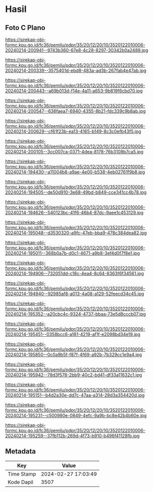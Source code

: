# Hasil

## Foto C Plano

https://sirekap-obj-formc.kpu.go.id/fc36/pemilu/pdpr/35/20/12/20/10/3520122010006-20240214-200941--9743b360-67e8-4c28-8297-30342b0a2489.jpg

https://sirekap-obj-formc.kpu.go.id/fc36/pemilu/pdpr/35/20/12/20/10/3520122010006-20240214-200339--3575401d-ebd8-483a-ad3b-267fab4e47ab.jpg

https://sirekap-obj-formc.kpu.go.id/fc36/pemilu/pdpr/35/20/12/20/10/3520122010006-20240214-200443--a69b013d-f14e-4a11-a653-9b819f6cbd70.jpg

https://sirekap-obj-formc.kpu.go.id/fc36/pemilu/pdpr/35/20/12/20/10/3520122010006-20240214-200547--636faea7-6940-4355-8b21-fdc339c9b8ab.jpg

https://sirekap-obj-formc.kpu.go.id/fc36/pemilu/pdpr/35/20/12/20/10/3520122010006-20240214-200629--cf61f23b-ea13-4165-b149-8c3c0efb43f5.jpg

https://sirekap-obj-formc.kpu.go.id/fc36/pemilu/pdpr/35/20/12/20/10/3520122010006-20240214-200105--3cc007ca-0371-4dea-8178-76b3108b7ca5.jpg

https://sirekap-obj-formc.kpu.go.id/fc36/pemilu/pdpr/35/20/12/20/10/3520122010006-20240214-194430--a11004b8-a9ae-4e00-b538-4eb02761f9b8.jpg

https://sirekap-obj-formc.kpu.go.id/fc36/pemilu/pdpr/35/20/12/20/10/3520122010006-20240214-194505--de50d910-3e68-49bd-b849-cce341cc4b78.jpg

https://sirekap-obj-formc.kpu.go.id/fc36/pemilu/pdpr/35/20/12/20/10/3520122010006-20240214-194626--540123bc-41f6-46b4-87dc-9aee1c453129.jpg

https://sirekap-obj-formc.kpu.go.id/fc36/pemilu/pdpr/35/20/12/20/10/3520122010006-20240214-195048--d3530320-a9fc-47eb-bba9-478c384dea82.jpg

https://sirekap-obj-formc.kpu.go.id/fc36/pemilu/pdpr/35/20/12/20/10/3520122010006-20240214-195011--368b0a7b-d0c1-4671-a9b8-3ef4d0f7f8e1.jpg

https://sirekap-obj-formc.kpu.go.id/fc36/pemilu/pdpr/35/20/12/20/10/3520122010006-20240214-194906--732051dd-c18c-4ea4-8c64-8363f6f34561.jpg

https://sirekap-obj-formc.kpu.go.id/fc36/pemilu/pdpr/35/20/12/20/10/3520122010006-20240214-194940--92985af8-a013-4a08-a129-52feecd34c45.jpg

https://sirekap-obj-formc.kpu.go.id/fc36/pemilu/pdpr/35/20/12/20/10/3520122010006-20240214-195352--a20cbc4c-9324-4737-bbaa-73e5d8cccb07.jpg

https://sirekap-obj-formc.kpu.go.id/fc36/pemilu/pdpr/35/20/12/20/10/3520122010006-20240214-195451--0358bcc6-a181-4219-af1f-e2098bd34e19.jpg

https://sirekap-obj-formc.kpu.go.id/fc36/pemilu/pdpr/35/20/12/20/10/3520122010006-20240214-195850--0c0a9b5f-f87f-4f69-a92b-7b329cc1e9a4.jpg

https://sirekap-obj-formc.kpu.go.id/fc36/pemilu/pdpr/35/20/12/20/10/3520122010006-20240214-195942--78d3f578-2bb9-40c2-bd41-df33a11632c1.jpg

https://sirekap-obj-formc.kpu.go.id/fc36/pemilu/pdpr/35/20/12/20/10/3520122010006-20240214-195151--b4d2a30e-dd7c-47aa-a314-28d3a354420d.jpg

https://sirekap-obj-formc.kpu.go.id/fc36/pemilu/pdpr/35/20/12/20/10/3520122010006-20240214-195231--c500980e-0849-4efc-9a9b-bc8e42b4b60e.jpg

https://sirekap-obj-formc.kpu.go.id/fc36/pemilu/pdpr/35/20/12/20/10/3520122010006-20240214-195259--37fb112b-269d-4f73-b910-b496f41128fb.jpg


## Metadata

| Key        | Value               |
| ---------- | ------------------- |
| Time Stamp | 2024-02-27 17:03:49 |
| Kode Dapil | 3507                |




